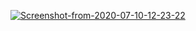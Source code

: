 <a href="https://imgbb.com/"><img src="https://i.ibb.co/ft4L0cb/Screenshot-from-2020-07-10-12-23-22.png" alt="Screenshot-from-2020-07-10-12-23-22" border="0"></a>

<!--
**ibreakthecloud/ibreakthecloud** is a ✨ _special_ ✨ repository because its `README.md` (this file) appears on your GitHub profile.

Here are some ideas to get you started:

- 🔭 I’m currently working on ...
- 🌱 I’m currently learning ...
- 👯 I’m looking to collaborate on ...
- 🤔 I’m looking for help with ...
- 💬 Ask me about ...
- 📫 How to reach me: ...
- 😄 Pronouns: ...
- ⚡ Fun fact: ...
-->
